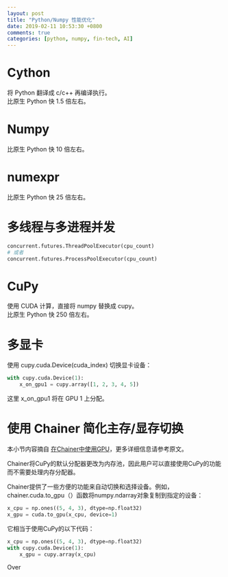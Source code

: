 ```yaml
---
layout: post
title: "Python/Numpy 性能优化"
date: 2019-02-11 10:53:30 +0800
comments: true
categories: [python, numpy, fin-tech, AI]
---
```


# Cython
将 Python 翻译成 c/c++ 再编译执行。  
比原生 Python 快 1.5 倍左右。  

# Numpy
比原生 Python 快 10 倍左右。  

# numexpr
比原生 Python 快 25 倍左右。  

<!--more-->

# 多线程与多进程并发

```python
concurrent.futures.ThreadPoolExecutor(cpu_count)
# 或者
concurrent.futures.ProcessPoolExecutor(cpu_count)
```

# CuPy
使用 CUDA 计算，直接将 numpy 替换成 cupy。  
比原生 Python 快 250 倍左右。  

# 多显卡

使用 cupy.cuda.Device(cuda_index) 切换显卡设备：  

```python
with cupy.cuda.Device(1):
    x_on_gpu1 = cupy.array([1, 2, 3, 4, 5])
```

这里 x_on_gpu1 将在 GPU 1 上分配。  

# 使用 Chainer 简化主存/显存切换

本小节内容摘自 [在Chainer中使用GPU](https://bennix.github.io/blog/2017/12/14/chain_gpu/)，更多详细信息请参考原文。  

Chainer将CuPy的默认分配器更改为内存池，因此用户可以直接使用CuPy的功能而不需要处理内存分配器。  

Chainer提供了一些方便的功能来自动切换和选择设备。例如，chainer.cuda.to_gpu（）函数将numpy.ndarray对象复制到指定的设备：

```python
x_cpu = np.ones((5, 4, 3), dtype=np.float32)
x_gpu = cuda.to_gpu(x_cpu, device=1)
```

它相当于使用CuPy的以下代码：

```python
x_cpu = np.ones((5, 4, 3), dtype=np.float32)
with cupy.cuda.Device(1):
    x_gpu = cupy.array(x_cpu)
```

Over